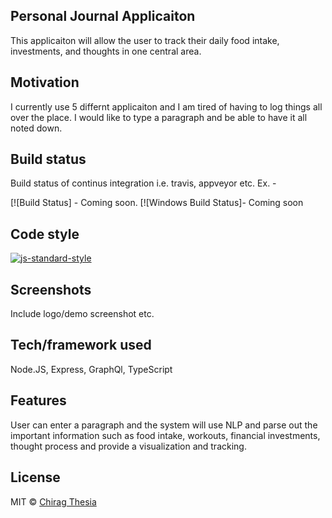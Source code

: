## Personal Journal Applicaiton 
This applicaiton will allow the user to track their daily food intake, investments, and thoughts in one central area. 

## Motivation
I currently use 5 differnt applicaiton and I am tired of having to log things all over the place. I would like to type a paragraph and be able to have it all noted down. 

## Build status
Build status of continus integration i.e. travis, appveyor etc. Ex. - 

[![Build Status] - Coming soon. 
[![Windows Build Status]- Coming soon

## Code style

[![js-standard-style](https://img.shields.io/badge/code%20style-standard-brightgreen.svg?style=flat)](https://github.com/feross/standard)
 
## Screenshots
Include logo/demo screenshot etc.

## Tech/framework used
Node.JS, Express, GraphQl, TypeScript


## Features
User can enter a paragraph and the system will use NLP and parse out the important information such as food intake, workouts, financial investments, thought process and provide a visualization and tracking. 


## License
MIT © [Chirag Thesia]()
